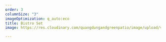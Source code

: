 ```yaml
---
order: 3
columnSize: "3"
imageOptimization: q_auto:eco
title: Bistro Set
image: https://res.cloudinary.com/quangdungandgreenpatio/image/upload/v1575709104/posts/0f920c8ae5d2008c59c3_2_u4ddju.jpg

---
```

